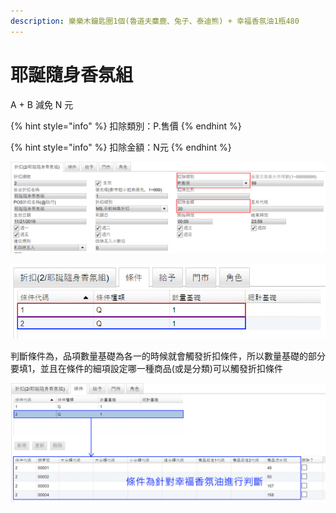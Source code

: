 ```yaml
---
description: 樂樂木鑰匙圈1個(魯道夫麋鹿、兔子、泰迪熊) + 幸福香氛油1瓶480
---
```


# 耶誕隨身香氛組

A + B 減免 N 元

{% hint style="info" %}
扣除類別：P.售價
{% endhint %}

{% hint style="info" %}
扣除金額：N元
{% endhint %}

![](../../../.gitbook/assets/1_1.png)

![&#x689D;&#x4EF6;&#x70BA;&#x4E00;&#x500B;A&#x54C1;&#x9805;+&#x4E00;&#x500B;B&#x54C1;&#x9805;](../../../.gitbook/assets/1_2.png)

判斷條件為，品項數量基礎為各一的時候就會觸發折扣條件，所以數量基礎的部分要填1，並且在條件的細項設定哪一種商品\(或是分類\)可以觸發折扣條件

![&#x4E0A;&#x5716;&#x70BA;&#x91DD;&#x5C0D;&#x7B2C;&#x4E8C;&#x500B;&#x689D;&#x4EF6;&#x4EE3;&#x78BC;&#x8A2D;&#x5B9A;&#x689D;&#x4EF6;&#x7D30;&#x9805;](../../../.gitbook/assets/1_3.png)

